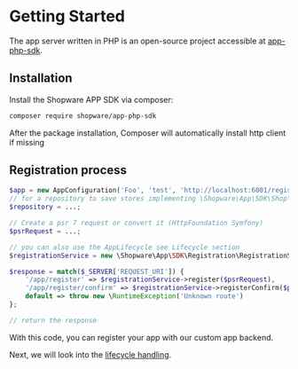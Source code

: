 # Getting Started

The app server written in PHP is an open-source project accessible at [app-php-sdk](https://github.com/janbuecker/shopware-appserver-go).

## Installation

Install the Shopware APP SDK via composer:

```bash
composer require shopware/app-php-sdk
```

After the package installation, Composer will automatically install http client if missing

## Registration process

```php
$app = new AppConfiguration('Foo', 'test', 'http://localhost:6001/register/callback');
// for a repository to save stores implementing \Shopware\App\SDK\Shop\ShopRepositoryInterface, see FileShopRepository as an example
$repository = ...;

// Create a psr 7 request or convert it (HttpFoundation Symfony)
$psrRequest = ...;

// you can also use the AppLifecycle see Lifecycle section
$registrationService = new \Shopware\App\SDK\Registration\RegistrationService($app, $repository);

$response = match($_SERVER['REQUEST_URI']) {
    '/app/register' => $registrationService->register($psrRequest),
    '/app/register/confirm' => $registrationService->registerConfirm($psrRequest),
    default => throw new \RuntimeException('Unknown route')
};

// return the response
```

With this code, you can register your app with our custom app backend.

Next, we will look into the [lifecycle handling](./02-lifecycle.md).
